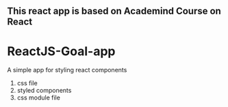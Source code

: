 ## This react app is based on Academind Course on React

# ReactJS-Goal-app

A simple app for styling react components
1. css file
2. styled components
3. css module file
